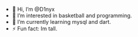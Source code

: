 - 👋 Hi, I’m @D1nyx
- 👀 I’m interested in basketball and programming.
- 🌱 I’m currently learning mysql and dart.
- ⚡ Fun fact: Im tall.

